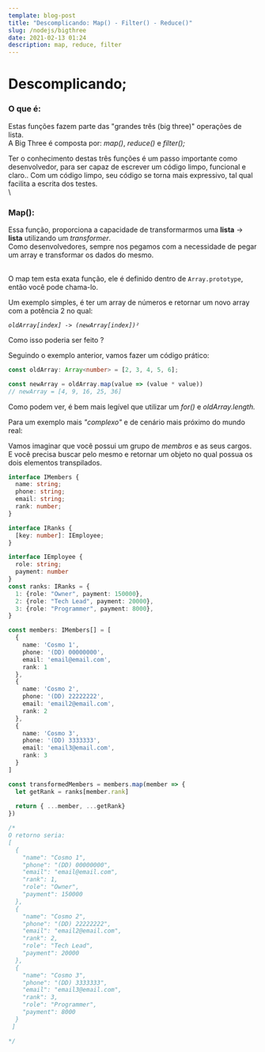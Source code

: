 ```yaml
---
template: blog-post
title: "Descomplicando: Map() - Filter() - Reduce()"
slug: /nodejs/bigthree
date: 2021-02-13 01:24
description: map, reduce, filter
---
```

# Descomplicando;

### O que é:

Estas funções fazem parte das "grandes três (big three)" operações de lista.\
A Big Three é composta por: *map()*, *reduce()* e *filter();*

Ter o conhecimento destas três funções é um passo importante como desenvolvedor, para ser capaz de escrever um código limpo, funcional e claro.. Com um código limpo, seu código se torna mais expressivo, tal qual facilita a escrita dos testes.\
\

### Map():

Essa função, proporciona a capacidade de transformarmos uma **lista** -> **lista** utilizando um *transformer*.\
Como desenvolvedores, sempre nos pegamos com a necessidade de pegar um array e transformar os dados do mesmo.

\
O map tem esta exata função, ele é definido dentro de `Array.prototype`, então você pode chama-lo.

Um exemplo simples, é ter um array de números e retornar um novo array com a potência 2 no qual: 

*`oldArray[index] -> (newArray[index])²`*

Como isso poderia ser feito ?

Seguindo o exemplo anterior, vamos fazer um código prático:

```typescript
const oldArray: Array<number> = [2, 3, 4, 5, 6];

const newArray = oldArray.map(value => (value * value))
// newArray = [4, 9, 16, 25, 36]
```

Como podem ver, é bem mais legível que utilizar um *for()* e *oldArray.length.*

Para um exemplo mais *"complexo"* e de cenário mais próximo do mundo real:

Vamos imaginar que você possui um grupo de *membros* e as seus cargos.
E você precisa buscar pelo mesmo e retornar um objeto no qual possua os dois elementos transpilados.

```typescript
interface IMembers {
  name: string;
  phone: string;
  email: string;
  rank: number;
}

interface IRanks {
  [key: number]: IEmployee;
}

interface IEmployee {
  role: string;
  payment: number
}
const ranks: IRanks = {
  1: {role: "Owner", payment: 150000},
  2: {role: "Tech Lead", payment: 20000},
  3: {role: "Programmer", payment: 8000},
}

const members: IMembers[] = [
  {
    name: 'Cosmo 1',
    phone: '(DD) 00000000',
    email: 'email@email.com',
    rank: 1
  },
  {
    name: 'Cosmo 2',
    phone: '(DD) 22222222',
    email: 'email2@email.com',
    rank: 2
  },
  {
    name: 'Cosmo 3',
    phone: '(DD) 3333333',
    email: 'email3@email.com',
    rank: 3
  }
]

const transformedMembers = members.map(member => {
  let getRank = ranks[member.rank]
  
  return { ...member, ...getRank}
})

/*
O retorno seria: 
[
  {
    "name": "Cosmo 1",
    "phone": "(DD) 00000000",
    "email": "email@email.com",
    "rank": 1,
    "role": "Owner",
    "payment": 150000
  },
  {
    "name": "Cosmo 2",
    "phone": "(DD) 22222222",
    "email": "email2@email.com",
    "rank": 2,
    "role": "Tech Lead",
    "payment": 20000
  },
  {
    "name": "Cosmo 3",
    "phone": "(DD) 3333333",
    "email": "email3@email.com",
    "rank": 3,
    "role": "Programmer",
    "payment": 8000
  }
 ] 

*/
```
